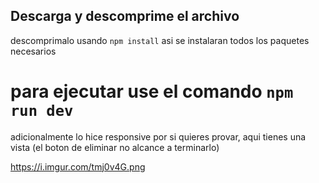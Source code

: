 ## Descarga y descomprime el archivo
descomprimalo usando ```npm install``` asi se instalaran todos los paquetes necesarios

# para ejecutar use el comando ```npm run dev```

adicionalmente lo hice responsive por si quieres provar, aqui tienes una vista
(el boton de eliminar no alcance a terminarlo)

https://i.imgur.com/tmj0v4G.png
